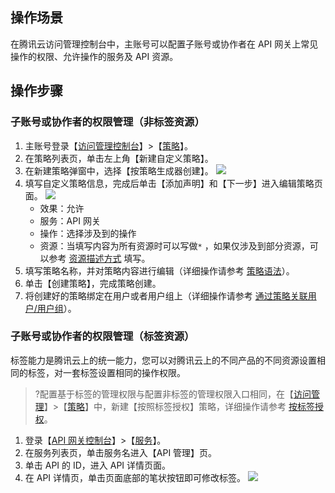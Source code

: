 ## 操作场景
在腾讯云访问管理控制台中，主账号可以配置子账号或协作者在 API 网关上常见操作的权限、允许操作的服务及 API 资源。

## 操作步骤
### 子账号或协作者的权限管理（非标签资源）
1. 主账号登录【[访问管理控制台](https://console.cloud.tencent.com/cam/overview)】>【[策略](https://console.cloud.tencent.com/cam/policy)】。
2. 在策略列表页，单击左上角【新建自定义策略】。
3. 在新建策略弹窗中，选择【按策略生成器创建】。
![](https://main.qcloudimg.com/raw/2bbada93f591392ae94f2cf21e07c324.png)
4. 填写自定义策略信息，完成后单击【添加声明】和【下一步】进入编辑策略页面。
![](https://main.qcloudimg.com/raw/eaf8e57dda41f749606b81951190402e.png)
   - 效果：允许
   - 服务：API 网关
   - 操作：选择涉及到的操作
   - 资源：当填写内容为所有资源时可以写做`*` ，如果仅涉及到部分资源，可以参考 [资源描述方式](https://cloud.tencent.com/document/product/598/10606) 填写。
5. 填写策略名称，并对策略内容进行编辑（详细操作请参考 [策略语法](https://cloud.tencent.com/document/product/598/10604)）。
6. 单击【创建策略】，完成策略创建。
7. 将创建好的策略绑定在用户或者用户组上（详细操作请参考 [通过策略关联用户/用户组](https://cloud.tencent.com/document/product/598/10602#.E9.80.9A.E8.BF.87.E7.AD.96.E7.95.A5.E5.85.B3.E8.81.94.E7.94.A8.E6.88.B7.2F.E7.94.A8.E6.88.B7.E7.BB.84.EF.BC.9A)）。

### 子账号或协作者的权限管理（标签资源）
标签能力是腾讯云上的统一能力，您可以对腾讯云上的不同产品的不同资源设置相同的标签，对一套标签设置相同的操作权限。
>?配置基于标签的管理权限与配置非标签的管理权限入口相同，在【[访问管理](https://console.cloud.tencent.com/cam)】>【[策略](https://console.cloud.tencent.com/cam/policy)】中，新建【按照标签授权】策略，详细操作请参考 [按标签授权](https://cloud.tencent.com/document/product/598/10601?!preview&!editLang=zh#.E6.8C.89.E6.A0.87.E7.AD.BE.E6.8E.88.E6.9D.83)。

1. 登录【[API 网关控制台](https://console.cloud.tencent.com/apigateway/index?rid=8)】>【[服务](https://console.cloud.tencent.com/apigateway/service?rid=8)】。
2. 在服务列表页，单击服务名进入【API 管理】页。
3. 单击 API 的 ID，进入 API 详情页面。 
4. 在 API 详情页，单击页面底部的笔状按钮即可修改标签。
![](https://main.qcloudimg.com/raw/5f416a9f57c2b576d443c8b41ca4cde2.png)


